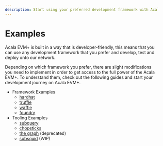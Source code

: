 ```yaml
---
description: Start using your preferred development framework with Acala EVM+.
---
```


# Examples

Acala EVM+ is built in a way that is developer-friendly, this means that you can use any development framework that you prefer and develop, test and deploy onto our network.

Depending on which framework you prefer, there are slight modifications you need to implement in order to get access to the full power of the Acala EVM+. To understand them, check out the following guides and start your development journey on Acala EVM+.

- Framework Examples
  - [hardhat](https://github.com/AcalaNetwork/hardhat-tutorials)
  - [truffle](https://github.com/AcalaNetwork/truffle-tutorials)
  - [waffle](https://github.com/AcalaNetwork/bodhi.js/tree/master/examples/waffle)
  - [foundry](https://github.com/AcalaNetwork/bodhi.js/tree/master/examples/foundry/counter)
- Tooling Examples
  - [subquery](https://github.com/AcalaNetwork/acala-evm-indexer-examples/tree/master/subquery)
  - [chopsticks](https://github.com/AcalaNetwork/bodhi.js/tree/master/examples/chopsticks)
  - [the graph](https://github.com/AcalaNetwork/acala-evm-indexer-examples/tree/master/the-graph) (deprecated)
  - [subsquid](https://github.com/AcalaNetwork/acala-evm-indexer-examples/tree/master/subsquid) (WIP)
